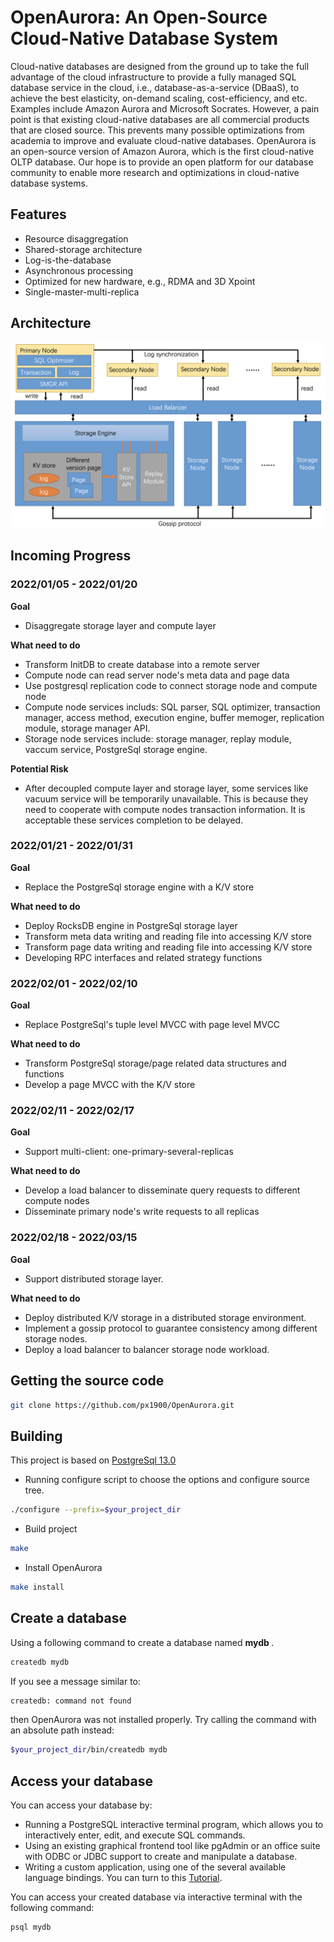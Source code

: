 # OpenAurora: An Open-Source Cloud-Native Database System

Cloud-native databases are designed from the ground up to take the full advantage of the cloud infrastructure to provide a fully managed SQL database service in the cloud, i.e., database-as-a-service (DBaaS), to achieve the best elasticity, on-demand scaling, cost-efficiency, and etc. Examples include Amazon Aurora and Microsoft Socrates. However, a pain point is that existing cloud-native databases are all commercial products that are closed source. This prevents many possible optimizations from academia to improve and evaluate cloud-native databases. OpenAurora is an open-source version of Amazon Aurora, which is the first cloud-native OLTP database. Our hope is to provide an open platform for our database community to enable more research and optimizations in cloud-native database systems.

## Features
* Resource disaggregation
* Shared-storage architecture
* Log-is-the-database
* Asynchronous processing
* Optimized for new hardware, e.g., RDMA and 3D Xpoint
* Single-master-multi-replica

## Architecture
<img src="OpenAurora-Arch.png" alt="drawing" width="700"/>

## Incoming Progress

### 2022/01/05 - 2022/01/20
**Goal**
* Disaggregate storage layer and compute layer

**What need to do**
* Transform InitDB to create database into a remote server
* Compute node can read server node's meta data and page data
* Use postgresql replication code to connect storage node and compute node
* Compute node services includs: SQL parser, SQL optimizer, transaction manager, access method, execution engine, buffer memoger, replication module, storage manager API.
* Storage node services include: storage manager, replay module, vaccum service, PostgreSql storage engine.

**Potential Risk**
* After decoupled compute layer and storage layer, some services like vacuum service will be temporarily unavailable. This is because they need to cooperate with compute nodes transaction information. It is acceptable these services completion to be delayed.  
  
  
### 2022/01/21 - 2022/01/31
**Goal**
* Replace the PostgreSql storage engine with a K/V store

**What need to do**
* Deploy RocksDB engine in PostgreSql storage layer
* Transform meta data writing and reading file into accessing K/V store
* Transform page data writing and reading file into accessing K/V store
* Developing RPC interfaces and related strategy functions
  

### 2022/02/01 - 2022/02/10
**Goal**
* Replace PostgreSql's tuple level MVCC with page level MVCC

**What need to do**
* Transform PostgreSql storage/page related data structures and functions
* Develop a page MVCC with the K/V store

  
### 2022/02/11 - 2022/02/17
**Goal**
* Support multi-client: one-primary-several-replicas

**What need to do**
* Develop a load balancer to disseminate query requests to different compute nodes
* Disseminate primary node's write requests to all replicas

  
### 2022/02/18 - 2022/03/15
**Goal**
* Support distributed storage layer.

**What need to do**
* Deploy distributed K/V storage in a distributed storage environment.
* Implement a gossip protocol to guarantee consistency among different storage nodes.
* Deploy a load balancer to balancer storage node workload. 

## Getting the source code
```bash
git clone https://github.com/px1900/OpenAurora.git
```

## Building

This project is based on [PostgreSql 13.0](https://www.postgresql.org/docs/13/release-13.html "PostgreSQL-13.0") 

* Running configure script to choose the options and configure source tree.
```bash
./configure --prefix=$your_project_dir
```
* Build project
```bash
make 
```

* Install OpenAurora
```bash
make install
```

## Create a database
Using a following command to create a database named <strong> mydb </strong>.
```bash
createdb mydb
```
If you see a message similar to:

```bash
createdb: command not found
```
then OpenAurora was not installed properly. Try calling the command with an absolute path instead:
```bash
$your_project_dir/bin/createdb mydb
```

## Access your database
You can access your database by: 

* Running a PostgreSQL interactive terminal program, which allows you to interactively enter, edit, and execute SQL commands.
* Using an existing graphical frontend tool like pgAdmin or an office suite with ODBC or JDBC support to create and manipulate a database.
* Writing a custom application, using one of the several available language bindings. You can turn to this [Tutorial](https://www.postgresql.org/docs/14/client-interfaces.html "PostgreSQL Client Interfaces").

You can access your created database via interactive terminal with the following command:
```bash
psql mydb
```


